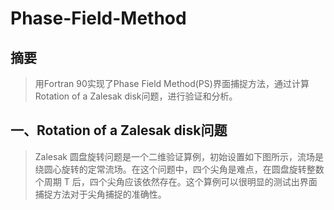 # Phase-Field-Method
## 摘要
>用Fortran 90实现了Phase Field Method(PS)界面捕捉方法，通过计算Rotation of a Zalesak disk问题，进行验证和分析。
## 一、Rotation of a Zalesak disk问题
>Zalesak 圆盘旋转问题是一个二维验证算例，初始设置如下图所示，流场是绕圆心旋转的定常流场。在这个问题中，四个尖角是难点，在圆盘旋转整数个周期 T 后，四个尖角应该依然存在。这个算例可以很明显的测试出界面捕捉方法对于尖角捕捉的准确性。

